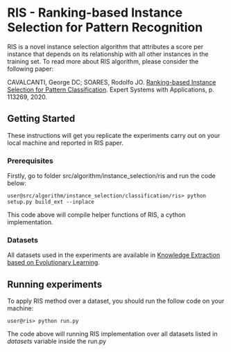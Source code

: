 # RIS - Ranking-based Instance Selection for Pattern Recognition

RIS is a novel instance selection algorithm that attributes a score per instance that depends on its relationship with all other instances in the training set. To read more about RIS algorithm, please consider the following paper:

CAVALCANTI, George DC; SOARES, Rodolfo JO. [Ranking-based Instance Selection for Pattern Classification](https://doi.org/10.1016/j.eswa.2020.113269). Expert Systems with Applications, p. 113269, 2020.

## Getting Started

These instructions will get you replicate the experiments carry out on your local machine and reported in RIS paper.

### Prerequisites

Firstly, go to folder src/algorithm/instance_selection/ris and run the code below:

```
user@src/algorithm/instance_selection/classification/ris> python setup.py build_ext --inplace
```

This code above will compile helper functions of RIS, a cython implementation.

### Datasets

All datasets used in the experiments are available in [Knowledge Extraction based on Evolutionary Learning](https://sci2s.ugr.es/keel/datasets.php).

## Running experiments

To apply RIS method over a dataset, you should run the follow code on your machine:

```
user@ris> python run.py
```
The code above will running RIS implementation over all datasets listed in *datasets* variable inside the run.py